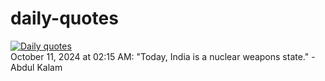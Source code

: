 # daily-quotes
[![Daily quotes](https://github.com/ceepu8/daily-quotes/actions/workflows/daily-quote.yml/badge.svg)](https://github.com/ceepu8/daily-quotes/actions/workflows/daily-quote.yml)<br/>
October 11, 2024 at 02:15 AM: "Today, India is a nuclear weapons state." - Abdul Kalam
